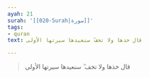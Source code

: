 ```yaml
---
ayah: 21
surah: '[[020-Surah|سورة]]'
tags:
- quran
text: قال خذها ولا تخف ۖ سنعيدها سيرتها الأولى

---
```

> قال خذها ولا تخف ۖ سنعيدها سيرتها الأولى
